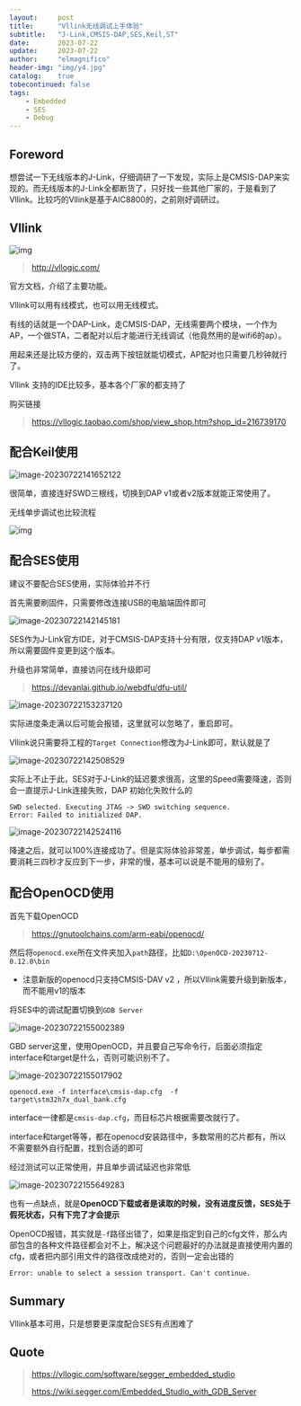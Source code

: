 ```yaml
---
layout:     post
title:      "Vllink无线调试上手体验"
subtitle:   "J-Link,CMSIS-DAP,SES,Keil,ST"
date:       2023-07-22
update:     2023-07-22
author:     "elmagnifico"
header-img: "img/y4.jpg"
catalog:    true
tobecontinued: false
tags:
    - Embedded
    - SES
    - Debug
---
```


## Foreword

想尝试一下无线版本的J-Link，仔细调研了一下发现，实际上是CMSIS-DAP来实现的。而无线版本的J-Link全都断货了，只好找一些其他厂家的，于是看到了Vllink。比较巧的Vllink是基于AIC8800的，之前刚好调研过。



## Vllink

![img](https://img.elmagnifico.tech/static/upload/elmagnifico/202307221530992.png)

> http://vllogic.com/

官方文档，介绍了主要功能。

Vllink可以用有线模式，也可以用无线模式。

有线的话就是一个DAP-Link，走CMSIS-DAP，无线需要两个模块，一个作为AP，一个做STA，二者配对以后才能进行无线调试（他竟然用的是wifi6的ap）。

用起来还是比较方便的，双击两下按钮就能切模式，AP配对也只需要几秒钟就行了。

Vllink 支持的IDE比较多，基本各个厂家的都支持了



购买链接

> https://vllogic.taobao.com/shop/view_shop.htm?shop_id=216739170



## 配合Keil使用

![image-20230722141652122](https://img.elmagnifico.tech/static/upload/elmagnifico/202307221416243.png)

很简单，直接连好SWD三根线，切换到DAP v1或者v2版本就能正常使用了。

无线单步调试也比较流程

![img](https://img.elmagnifico.tech/static/upload/elmagnifico/202307221420327.gif)



## 配合SES使用

建议不要配合SES使用，实际体验并不行



首先需要刷固件，只需要修改连接USB的电脑端固件即可

![image-20230722142145181](https://img.elmagnifico.tech/static/upload/elmagnifico/202307221421214.png)

SES作为J-Link官方IDE，对于CMSIS-DAP支持十分有限，仅支持DAP v1版本，所以需要固件变更到这个版本。

升级也非常简单，直接访问在线升级即可

> https://devanlai.github.io/webdfu/dfu-util/

![image-20230722153237120](https://img.elmagnifico.tech/static/upload/elmagnifico/202307221532175.png)

实际进度条走满以后可能会报错，这里就可以忽略了，重启即可。



Vllink说只需要将工程的`Target Connection`修改为J-Link即可，默认就是了

![image-20230722142508529](https://img.elmagnifico.tech/static/upload/elmagnifico/202307221425597.png)

实际上不止于此，SES对于J-Link的延迟要求很高，这里的Speed需要降速，否则会一直提示J-Link连接失败，DAP 初始化失败什么的

```
SWD selected. Executing JTAG -> SWD switching sequence.
Error: Failed to initialized DAP.
```

![image-20230722142524116](https://img.elmagnifico.tech/static/upload/elmagnifico/202307221425187.png)

降速之后，就可以100%连接成功了。但是实际体验非常差，单步调试，每步都需要消耗三四秒才反应到下一步，非常的慢，基本可以说是不能用的级别了。





## 配合OpenOCD使用

首先下载OpenOCD

> https://gnutoolchains.com/arm-eabi/openocd/

然后将`openocd.exe`所在文件夹加入`path`路径，比如`D:\OpenOCD-20230712-0.12.0\bin`

- 注意新版的openocd只支持CMSIS-DAV v2 ，所以Vllink需要升级到新版本，而不能用v1的版本

将SES中的调试配置切换到`GDB Server`

![image-20230722155002389](https://img.elmagnifico.tech/static/upload/elmagnifico/202307221550451.png)



GBD server这里，使用OpenOCD，并且要自己写命令行，后面必须指定interface和target是什么，否则可能识别不了。

![image-20230722155017902](https://img.elmagnifico.tech/static/upload/elmagnifico/202307221550956.png)



```
openocd.exe -f interface\cmsis-dap.cfg  -f target\stm32h7x_dual_bank.cfg
```

interface一律都是`cmsis-dap.cfg`，而目标芯片根据需要改就行了。

interface和target等等，都在openocd安装路径中，多数常用的芯片都有，所以不需要额外自行配置，找到合适的即可



经过测试可以正常使用，并且单步调试延迟也非常低

![image-20230722155649283](https://img.elmagnifico.tech/static/upload/elmagnifico/202307221556344.png)

也有一点缺点，就是**OpenOCD下载或者是读取的时候，没有进度反馈，SES处于假死状态，只有下完了才会提示**



OpenOCD报错，其实就是`-f`路径出错了，如果是指定到自己的cfg文件，那么内部包含的各种文件路径都会对不上，解决这个问题最好的办法就是直接使用内置的cfg，或者把内部引用文件的路径改成绝对的，否则一定会出错的

```
Error: unable to select a session transport. Can't continue.
```



## Summary

Vllink基本可用，只是想要更深度配合SES有点困难了



## Quote

> https://vllogic.com/software/segger_embedded_studio
>
> https://wiki.segger.com/Embedded_Studio_with_GDB_Server
